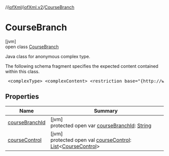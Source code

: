 //[iofXml](../../../index.md)/[iofXml.v2](../index.md)/[CourseBranch](index.md)

# CourseBranch

[jvm]\
open class [CourseBranch](index.md)

<p>Java class for anonymous complex type. <p>The following schema fragment specifies the expected content contained within this class. <pre> &lt;complexType&gt; &lt;complexContent&gt; &lt;restriction base="{http://www.w3.org/2001/XMLSchema}anyType"&gt; &lt;sequence&gt; &lt;element ref="{}CourseBranchId"/&gt; &lt;element ref="{}CourseControl" maxOccurs="unbounded" minOccurs="0"/&gt; &lt;/sequence&gt; &lt;/restriction&gt; &lt;/complexContent&gt; &lt;/complexType&gt; </pre>

## Properties

| Name | Summary |
|---|---|
| [courseBranchId](course-branch-id.md) | [jvm]<br>protected open var [courseBranchId](course-branch-id.md): [String](https://docs.oracle.com/javase/8/docs/api/java/lang/String.html) |
| [courseControl](course-control.md) | [jvm]<br>protected open val [courseControl](course-control.md): [List](https://docs.oracle.com/javase/8/docs/api/java/util/List.html)<[CourseControl](../-course-control/index.md)> |
